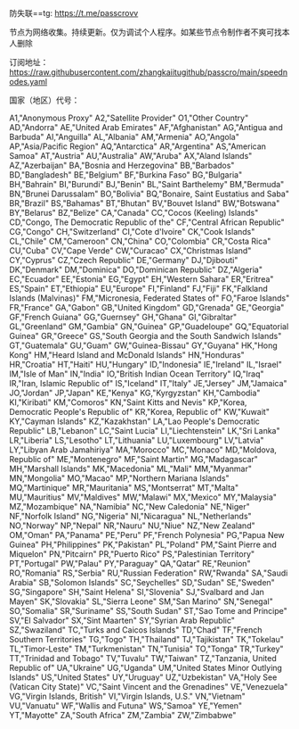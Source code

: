 
防失联==tg: https://t.me/passcrovv

节点为网络收集。持续更新。仅为调试个人程序。如某些节点令制作者不爽可找本人删除


订阅地址：https://raw.githubusercontent.com/zhangkaiitugithub/passcro/main/speednodes.yaml


国家（地区）代号：

A1,<span>"Anonymous Proxy"</span>
A2,<span>"Satellite Provider"</span>
O1,<span>"Other Country"</span>
AD,<span>"Andorra"</span>
AE,<span>"United Arab Emirates"</span>
AF,<span>"Afghanistan"</span>
AG,<span>"Antigua and Barbuda"</span>
AI,<span>"Anguilla"</span>
AL,<span>"Albania"</span>
AM,<span>"Armenia"</span>
AO,<span>"Angola"</span>
AP,<span>"Asia/Pacific Region"</span>
AQ,<span>"Antarctica"</span>
AR,<span>"Argentina"</span>
AS,<span>"American Samoa"</span>
AT,<span>"Austria"</span>
AU,<span>"Australia"</span>
AW,<span>"Aruba"</span>
AX,<span>"Aland Islands"</span>
AZ,<span>"Azerbaijan"</span>
BA,<span>"Bosnia and Herzegovina"</span>
BB,<span>"Barbados"</span>
BD,<span>"Bangladesh"</span>
BE,<span>"Belgium"</span>
BF,<span>"Burkina Faso"</span>
BG,<span>"Bulgaria"</span>
BH,<span>"Bahrain"</span>
BI,<span>"Burundi"</span>
BJ,<span>"Benin"</span>
BL,<span>"Saint Barthelemy"</span>
BM,<span>"Bermuda"</span>
BN,<span>"Brunei Darussalam"</span>
BO,<span>"Bolivia"</span>
BQ,<span>"Bonaire, Saint Eustatius and Saba"</span>
BR,<span>"Brazil"</span>
BS,<span>"Bahamas"</span>
BT,<span>"Bhutan"</span>
BV,<span>"Bouvet Island"</span>
BW,<span>"Botswana"</span>
BY,<span>"Belarus"</span>
BZ,<span>"Belize"</span>
CA,<span>"Canada"</span>
CC,<span>"Cocos (Keeling) Islands"</span>
CD,<span>"Congo, The Democratic Republic of the"</span>
CF,<span>"Central African Republic"</span>
CG,<span>"Congo"</span>
CH,<span>"Switzerland"</span>
CI,<span>"Cote d'Ivoire"</span>
CK,<span>"Cook Islands"</span>
CL,<span>"Chile"</span>
CM,<span>"Cameroon"</span>
CN,<span>"China"</span>
CO,<span>"Colombia"</span>
CR,<span>"Costa Rica"</span>
CU,<span>"Cuba"</span>
CV,<span>"Cape Verde"</span>
CW,<span>"Curacao"</span>
CX,<span>"Christmas Island"</span>
CY,<span>"Cyprus"</span>
CZ,<span>"Czech Republic"</span>
DE,<span>"Germany"</span>
DJ,<span>"Djibouti"</span>
DK,<span>"Denmark"</span>
DM,<span>"Dominica"</span>
DO,<span>"Dominican Republic"</span>
DZ,<span>"Algeria"</span>
EC,<span>"Ecuador"</span>
EE,<span>"Estonia"</span>
EG,<span>"Egypt"</span>
EH,<span>"Western Sahara"</span>
ER,<span>"Eritrea"</span>
ES,<span>"Spain"</span>
ET,<span>"Ethiopia"</span>
EU,<span>"Europe"</span>
FI,<span>"Finland"</span>
FJ,<span>"Fiji"</span>
FK,<span>"Falkland Islands (Malvinas)"</span>
FM,<span>"Micronesia, Federated States of"</span>
FO,<span>"Faroe Islands"</span>
FR,<span>"France"</span>
GA,<span>"Gabon"</span>
GB,<span>"United Kingdom"</span>
GD,<span>"Grenada"</span>
GE,<span>"Georgia"</span>
GF,<span>"French Guiana"</span>
GG,<span>"Guernsey"</span>
GH,<span>"Ghana"</span>
GI,<span>"Gibraltar"</span>
GL,<span>"Greenland"</span>
GM,<span>"Gambia"</span>
GN,<span>"Guinea"</span>
GP,<span>"Guadeloupe"</span>
GQ,<span>"Equatorial Guinea"</span>
GR,<span>"Greece"</span>
GS,<span>"South Georgia and the South Sandwich Islands"</span>
GT,<span>"Guatemala"</span>
GU,<span>"Guam"</span>
GW,<span>"Guinea-Bissau"</span>
GY,<span>"Guyana"</span>
HK,<span>"Hong Kong"</span>
HM,<span>"Heard Island and McDonald Islands"</span>
HN,<span>"Honduras"</span>
HR,<span>"Croatia"</span>
HT,<span>"Haiti"</span>
HU,<span>"Hungary"</span>
ID,<span>"Indonesia"</span>
IE,<span>"Ireland"</span>
IL,<span>"Israel"</span>
IM,<span>"Isle of Man"</span>
IN,<span>"India"</span>
IO,<span>"British Indian Ocean Territory"</span>
IQ,<span>"Iraq"</span>
IR,<span>"Iran, Islamic Republic of"</span>
IS,<span>"Iceland"</span>
IT,<span>"Italy"</span>
JE,<span>"Jersey"</span>
JM,<span>"Jamaica"</span>
JO,<span>"Jordan"</span>
JP,<span>"Japan"</span>
KE,<span>"Kenya"</span>
KG,<span>"Kyrgyzstan"</span>
KH,<span>"Cambodia"</span>
KI,<span>"Kiribati"</span>
KM,<span>"Comoros"</span>
KN,<span>"Saint Kitts and Nevis"</span>
KP,<span>"Korea, Democratic People's Republic of"</span>
KR,<span>"Korea, Republic of"</span>
KW,<span>"Kuwait"</span>
KY,<span>"Cayman Islands"</span>
KZ,<span>"Kazakhstan"</span>
LA,<span>"Lao People's Democratic Republic"</span>
LB,<span>"Lebanon"</span>
LC,<span>"Saint Lucia"</span>
LI,<span>"Liechtenstein"</span>
LK,<span>"Sri Lanka"</span>
LR,<span>"Liberia"</span>
LS,<span>"Lesotho"</span>
LT,<span>"Lithuania"</span>
LU,<span>"Luxembourg"</span>
LV,<span>"Latvia"</span>
LY,<span>"Libyan Arab Jamahiriya"</span>
MA,<span>"Morocco"</span>
MC,<span>"Monaco"</span>
MD,<span>"Moldova, Republic of"</span>
ME,<span>"Montenegro"</span>
MF,<span>"Saint Martin"</span>
MG,<span>"Madagascar"</span>
MH,<span>"Marshall Islands"</span>
MK,<span>"Macedonia"</span>
ML,<span>"Mali"</span>
MM,<span>"Myanmar"</span>
MN,<span>"Mongolia"</span>
MO,<span>"Macao"</span>
MP,<span>"Northern Mariana Islands"</span>
MQ,<span>"Martinique"</span>
MR,<span>"Mauritania"</span>
MS,<span>"Montserrat"</span>
MT,<span>"Malta"</span>
MU,<span>"Mauritius"</span>
MV,<span>"Maldives"</span>
MW,<span>"Malawi"</span>
MX,<span>"Mexico"</span>
MY,<span>"Malaysia"</span>
MZ,<span>"Mozambique"</span>
NA,<span>"Namibia"</span>
NC,<span>"New Caledonia"</span>
NE,<span>"Niger"</span>
NF,<span>"Norfolk Island"</span>
NG,<span>"Nigeria"</span>
NI,<span>"Nicaragua"</span>
NL,<span>"Netherlands"</span>
NO,<span>"Norway"</span>
NP,<span>"Nepal"</span>
NR,<span>"Nauru"</span>
NU,<span>"Niue"</span>
NZ,<span>"New Zealand"</span>
OM,<span>"Oman"</span>
PA,<span>"Panama"</span>
PE,<span>"Peru"</span>
PF,<span>"French Polynesia"</span>
PG,<span>"Papua New Guinea"</span>
PH,<span>"Philippines"</span>
PK,<span>"Pakistan"</span>
PL,<span>"Poland"</span>
PM,<span>"Saint Pierre and Miquelon"</span>
PN,<span>"Pitcairn"</span>
PR,<span>"Puerto Rico"</span>
PS,<span>"Palestinian Territory"</span>
PT,<span>"Portugal"</span>
PW,<span>"Palau"</span>
PY,<span>"Paraguay"</span>
QA,<span>"Qatar"</span>
RE,<span>"Reunion"</span>
RO,<span>"Romania"</span>
RS,<span>"Serbia"</span>
RU,<span>"Russian Federation"</span>
RW,<span>"Rwanda"</span>
SA,<span>"Saudi Arabia"</span>
SB,<span>"Solomon Islands"</span>
SC,<span>"Seychelles"</span>
SD,<span>"Sudan"</span>
SE,<span>"Sweden"</span>
SG,<span>"Singapore"</span>
SH,<span>"Saint Helena"</span>
SI,<span>"Slovenia"</span>
SJ,<span>"Svalbard and Jan Mayen"</span>
SK,<span>"Slovakia"</span>
SL,<span>"Sierra Leone"</span>
SM,<span>"San Marino"</span>
SN,<span>"Senegal"</span>
SO,<span>"Somalia"</span>
SR,<span>"Suriname"</span>
SS,<span>"South Sudan"</span>
ST,<span>"Sao Tome and Principe"</span>
SV,<span>"El Salvador"</span>
SX,<span>"Sint Maarten"</span>
SY,<span>"Syrian Arab Republic"</span>
SZ,<span>"Swaziland"</span>
TC,<span>"Turks and Caicos Islands"</span>
TD,<span>"Chad"</span>
TF,<span>"French Southern Territories"</span>
TG,<span>"Togo"</span>
TH,<span>"Thailand"</span>
TJ,<span>"Tajikistan"</span>
TK,<span>"Tokelau"</span>
TL,<span>"Timor-Leste"</span>
TM,<span>"Turkmenistan"</span>
TN,<span>"Tunisia"</span>
TO,<span>"Tonga"</span>
TR,<span>"Turkey"</span>
TT,<span>"Trinidad and Tobago"</span>
TV,<span>"Tuvalu"</span>
TW,<span>"Taiwan"</span>
TZ,<span>"Tanzania, United Republic of"</span>
UA,<span>"Ukraine"</span>
UG,<span>"Uganda"</span>
UM,<span>"United States Minor Outlying Islands"</span>
US,<span>"United States"</span>
UY,<span>"Uruguay"</span>
UZ,<span>"Uzbekistan"</span>
VA,<span>"Holy See (Vatican City State)"</span>
VC,<span>"Saint Vincent and the Grenadines"</span>
VE,<span>"Venezuela"</span>
VG,<span>"Virgin Islands, British"</span>
VI,<span>"Virgin Islands, U.S."</span>
VN,<span>"Vietnam"</span>
VU,<span>"Vanuatu"</span>
WF,<span>"Wallis and Futuna"</span>
WS,<span>"Samoa"</span>
YE,<span>"Yemen"</span>
YT,<span>"Mayotte"</span>
ZA,<span>"South Africa"</span>
ZM,<span>"Zambia"</span>
ZW,<span>"Zimbabwe"</span></code>

